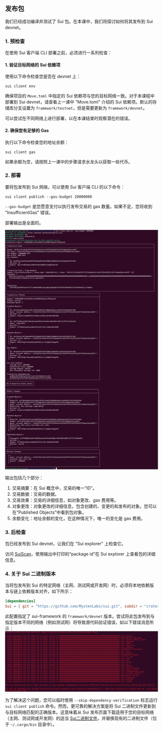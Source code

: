 ## 发布包

我们已经成功编译并测试了 Sui 包。在本课中，我们将探讨如何将其发布到 Sui devnet。


### 1. 预检查
在使用 Sui 客户端 CLI 部署之前，必须进行一系列检查：

#### 1. 验证目标网络的 Sui 依赖项
使用以下命令检查您是否在 devnet 上：
```
sui client env
```
确保项目的 `Move.toml` 中指定的 Sui 依赖项与您的目标网络一致。对于本课程中部署到 Sui devnet，请查看上一课中 "Move.toml" 介绍的 Sui 依赖项。默认的存储库分支设置为 `framework/testnet`，但是需要更新为 `framework/devnet`。

可以尝试在不同网络上进行部署，以在本课结束时观察潜在的错误。

#### 2. 确保您有足够的 Gas
执行以下命令检查您的地址余额：
```
sui client gas
```
如果余额为空，请按照上一课中的步骤请求水龙头以获取一些代币。


### 2. 部署
要将包发布到 Sui 网络，可以使用 Sui 客户端 CLI 的以下命令：
```
sui client publish --gas-budget 20000000
```
`--gas-budget` 是您愿意支付以执行发布交易的 gas 数量。如果不足，您将收到 "InsufficientGas" 错误。

部署输出是全面的。

![gas-budget](../04_构建、测试、发布/images/4-4.png?raw=true)

输出包括几个部分：

1. 交易摘要：在 Sui 概念中，交易的唯一“ID”。
2. 交易数据：交易的数据。
3. 交易效果：交易的详细信息，如对象更改、gas 费用等。
4. 对象更改：对象更改的详细信息，包含创建的、变更的和发布的对象。您可以在“Published Objects”中看到包对象。
5. 余额变化：地址余额的变化，在这种情况下，唯一的变化是 gas 费用。


### 3. 后检查
包已经发布到 Sui devnet，让我们在 "Sui explorer" 上检查它。

访问 [SuiScan](https://suiscan.xyz/devnet/home)，使用输出中打印的“package id”在 Sui explorer 上查看包的详细信息。


### 4. 关于 Sui 二进制版本
当将包发布到 Sui 的特定网络（主网、测试网或开发网）时，必须将本地依赖版本与链上依赖版本对齐，如下所示：

```toml
[dependencies]
Sui = { git = "https://github.com/MystenLabs/sui.git", subdir = "crates/sui-framework/packages/sui-framework", rev = "framework/devnet" }
```

此配置指定了 sui-framework 的 `framework/devnet` 版本。尝试将此包发布到与指定版本不同的网络（例如测试网）将导致源代码验证错误，如以下错误消息所示：
![error](../04_构建、测试、发布/images/4-5.png?raw=true)

为了解决这个问题，您可以临时使用 `--skip-dependency-verification` 标志运行 `sui client publish` 命令。然而，更可靠的解决方案是将 Sui 二进制文件更新到与目标网络匹配的正确版本。这意味着从 Sui 发布页面下载适用于您的目标网络（主网、测试网或开发网）的适当 [Sui二进制文件](https://github.com/MystenLabs/sui/releases)，并替换现有的二进制文件（位于 `~/.cargo/bin` 目录中）。